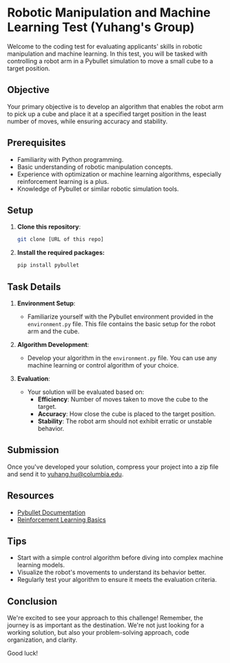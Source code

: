 # Robotic Manipulation and Machine Learning Test (Yuhang's Group)


Welcome to the coding test for evaluating applicants' skills in robotic manipulation and machine learning. In this test, you will be tasked with controlling a robot arm in a Pybullet simulation to move a small cube to a target position.

## Objective

Your primary objective is to develop an algorithm that enables the robot arm to pick up a cube and place it at a specified target position in the least number of moves, while ensuring accuracy and stability.

## Prerequisites

- Familiarity with Python programming.
- Basic understanding of robotic manipulation concepts.
- Experience with optimization or machine learning algorithms, especially reinforcement learning is a plus.
- Knowledge of Pybullet or similar robotic simulation tools.

## Setup

1. **Clone this repository**:
   ```bash
   git clone [URL of this repo]
   
2. **Install the required packages:**
   ```bash
   pip install pybullet
   
## Task Details

1. **Environment Setup**: 
   - Familiarize yourself with the Pybullet environment provided in the `environment.py` file. This file contains the basic setup for the robot arm and the cube.

2. **Algorithm Development**: 
   - Develop your algorithm in the `environment.py` file. You can use any machine learning or control algorithm of your choice.

3. **Evaluation**: 
   - Your solution will be evaluated based on:
     - **Efficiency**: Number of moves taken to move the cube to the target.
     - **Accuracy**: How close the cube is placed to the target position.
     - **Stability**: The robot arm should not exhibit erratic or unstable behavior.

## Submission

Once you've developed your solution, compress your project into a zip file and send it to [yuhang.hu@columbia.edu](mailto:yuhang.hu@columbia.edu).
## Resources

- [Pybullet Documentation](https://pybullet.org/)
- [Reinforcement Learning Basics](https://www.learndatasci.com/tutorials/reinforcement-q-learning-scratch-python-openai-gym/)

## Tips

- Start with a simple control algorithm before diving into complex machine learning models.
- Visualize the robot's movements to understand its behavior better.
- Regularly test your algorithm to ensure it meets the evaluation criteria.

## Conclusion

We're excited to see your approach to this challenge! Remember, the journey is as important as the destination. We're not just looking for a working solution, but also your problem-solving approach, code organization, and clarity.

Good luck!
